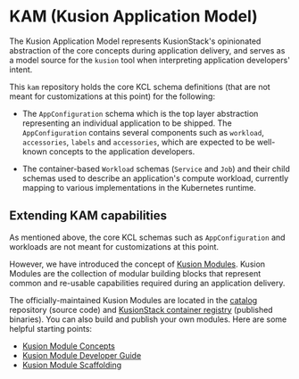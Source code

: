 # KAM (Kusion Application Model)

The Kusion Application Model represents KusionStack's opinionated abstraction of the core concepts during application delivery, and serves as a model source for the `kusion` tool when interpreting application developers' intent.

This `kam` repository holds the core KCL schema definitions (that are not meant for customizations at this point) for the following:

- The `AppConfiguration` schema which is the top layer abstraction representing an individual application to be shipped. The `AppConfiguration` contains several components such as `workload`, `accessories`, `labels` and `accessories`, which are expected to be well-known concepts to the application developers.

- The container-based `Workload` schemas (`Service` and `Job`) and their child schemas used to describe an application's compute workload, currently mapping to various implementations in the Kubernetes runtime.

## Extending KAM capabilities

As mentioned above, the core KCL schemas such as `AppConfiguration` and workloads are not meant for customizations at this point.

However, we have introduced the concept of [Kusion Modules](https://www.kusionstack.io/docs/kusion/concepts/kusion-module). Kusion Modules are the collection of modular building blocks that represent common and re-usable capabilities required during an application delivery.

The officially-maintained Kusion Modules are located in the [catalog](https://github.com/KusionStack/catalog) repository (source code) and [KusionStack container registry](https://github.com/orgs/KusionStack/packages) (published binaries). You can also build and publish your own modules. Here are some helpful starting points:
- [Kusion Module Concepts](https://www.kusionstack.io/docs/kusion/concepts/kusion-module)
- [Kusion Module Developer Guide](https://www.kusionstack.io/docs/kusion/concepts/kusion-module/develop-guide)
- [Kusion Module Scaffolding](https://github.com/KusionStack/kusion-module-scaffolding)